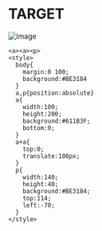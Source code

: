 # TARGET

![image](https://github.com/gaschneider/cssbattle/assets/16023844/99632695-b5ae-46a1-b37a-3a75a28e63d3)

```
<a><a><p>
<style>
  body{
    margin:0 100;
    background:#BE3184
  }
  a,p{position:absolute}
  a{
    width:100;
    height:200;
    background:#611B3F;
    bottom:0;
  }
  a+a{
    top:0;
    translate:100px;
  }
  p{
    width:140;
    height:40;
    background:#BE3184;
    top:114;
    left:-70;
  }
</style>
```
